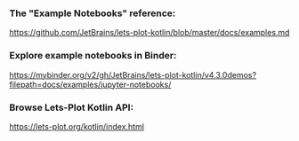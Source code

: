 ### The "Example Notebooks" reference:

https://github.com/JetBrains/lets-plot-kotlin/blob/master/docs/examples.md

### Explore example notebooks in Binder:

https://mybinder.org/v2/gh/JetBrains/lets-plot-kotlin/v4.3.0demos?filepath=docs/examples/jupyter-notebooks/

### Browse Lets-Plot Kotlin API:

https://lets-plot.org/kotlin/index.html